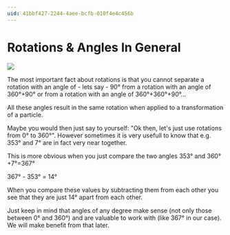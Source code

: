 ```yaml
---
uid: 41bbf427-2244-4aee-bcfb-010f4e4c456b
---
```


# Rotations & Angles In General

![](~/img/circlecopy.jpg "")  

The most important fact about rotations is that you cannot separate a rotation with an angle of - lets say - 90° from a rotation with an angle of 360°+90° or from a rotation with an angle of 360°+360°+90°...  

All these angles result in the same rotation when applied to a transformation of a particle.  

Maybe you would then just say to yourself: "Ok then, let's just use rotations from 0° to 360°". However sometimes it is very usefull to know that e.g. 353° and 7° are in fact very near together.   

This is more obvious when you just compare the two angles 353° and 360°+7°=367°  
  
  367° - 353° = 14°
  
When you compare these values by subtracting them from each other you see that they are just 14° apart from each other.  

Just keep in mind that angles of any degree make sense (not only those between 0° and 360°) and are valuable to work with (like 367° in our case). We will make benefit from that later.  




